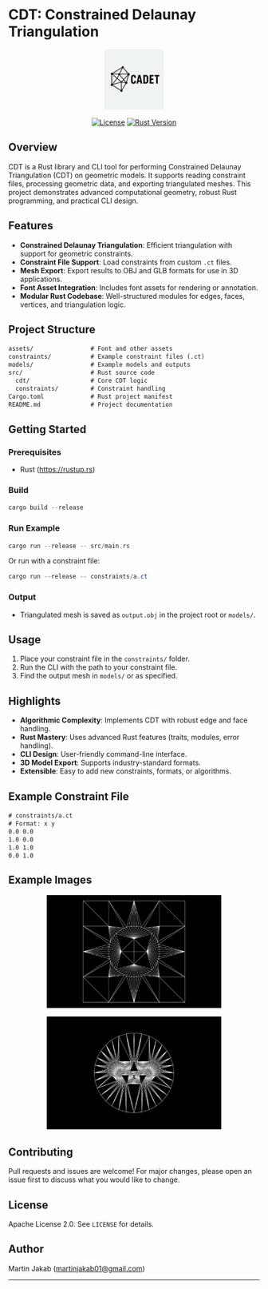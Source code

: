 # CDT: Constrained Delaunay Triangulation

<p align="center">
  <img src="assets/logo.png" alt="Project Logo" width="120" />
</p>

<p align="center">
  <a href="https://github.com/yourusername/cdt"><img src="https://img.shields.io/badge/license-Apache%202.0-blue.svg" alt="License"></a>
  <a href="https://github.com/yourusername/cdt"><img src="https://img.shields.io/badge/rust-1.70%2B-orange.svg" alt="Rust Version"></a>
</p>

## Overview

CDT is a Rust library and CLI tool for performing Constrained Delaunay Triangulation (CDT) on geometric models. It supports reading constraint files, processing geometric data, and exporting triangulated meshes. This project demonstrates advanced computational geometry, robust Rust programming, and practical CLI design.

## Features

- **Constrained Delaunay Triangulation**: Efficient triangulation with support for geometric constraints.
- **Constraint File Support**: Load constraints from custom `.ct` files.
- **Mesh Export**: Export results to OBJ and GLB formats for use in 3D applications.
- **Font Asset Integration**: Includes font assets for rendering or annotation.
- **Modular Rust Codebase**: Well-structured modules for edges, faces, vertices, and triangulation logic.

## Project Structure

```
assets/                # Font and other assets
constraints/           # Example constraint files (.ct)
models/                # Example models and outputs
src/                   # Rust source code
  cdt/                 # Core CDT logic
  constraints/         # Constraint handling
Cargo.toml             # Rust project manifest
README.md              # Project documentation
```

## Getting Started

### Prerequisites

- Rust (https://rustup.rs)

### Build

```powershell
cargo build --release
```

### Run Example

```powershell
cargo run --release -- src/main.rs
```

Or run with a constraint file:

```powershell
cargo run --release -- constraints/a.ct
```

### Output

- Triangulated mesh is saved as `output.obj` in the project root or `models/`.

## Usage

1. Place your constraint file in the `constraints/` folder.
2. Run the CLI with the path to your constraint file.
3. Find the output mesh in `models/` or as specified.

## Highlights

- **Algorithmic Complexity**: Implements CDT with robust edge and face handling.
- **Rust Mastery**: Uses advanced Rust features (traits, modules, error handling).
- **CLI Design**: User-friendly command-line interface.
- **3D Model Export**: Supports industry-standard formats.
- **Extensible**: Easy to add new constraints, formats, or algorithms.

## Example Constraint File

```text
# constraints/a.ct
# Format: x y
0.0 0.0
1.0 0.0
1.0 1.0
0.0 1.0
```

## Example Images

<p align="center">
  <img src="assets/examples/circle_result.png" alt="Triangulation Output" width="350" />
</p>

<p align="center">
  <img src="assets/examples/olympics_result.png" alt="Triangulation Output" width="350" />
</p>

## Contributing

Pull requests and issues are welcome! For major changes, please open an issue first to discuss what you would like to change.

## License

Apache License 2.0. See `LICENSE` for details.

## Author

Martin Jakab (martinjakab01@gmail.com)

---
